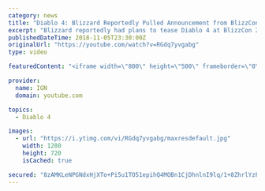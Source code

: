 ```yaml
---
category: news
title: "Diablo 4: Blizzard Reportedly Pulled Announcement from BlizzCon 2018 - IGN News"
excerpt: "Blizzard reportedly had plans to tease Diablo 4 at BlizzCon 2018, but pulled it at the last minute. Subscribe to the IGN News Channel!"
publishedDateTime: 2018-11-05T23:30:00Z
originalUrl: "https://youtube.com/watch?v=RGdq7yvgabg"
type: video

featuredContent: "<iframe width=\"800\" height=\"500\" frameborder=\"0\" src=\"https://www.youtube.com/embed/RGdq7yvgabg\" allow=\"accelerometer; autoplay; encrypted-media; gyroscope; picture-in-picture\" allowfullscreen></iframe>"

provider:
  name: IGN
  domain: youtube.com

topics:
  - Diablo 4

images:
  - url: "https://i.ytimg.com/vi/RGdq7yvgabg/maxresdefault.jpg"
    width: 1280
    height: 720
    isCached: true

secured: "8zAMKLeNPGNdxHjXTo+Pi5u1TO51epihQ4MOBn1CjDhnlnI9lq/1+8ZhrlYzPA/AIYTon4MBhx02YbuoEP0MeBtG00QDAHcVlZik8zJgb7uBUigdaYxc5n3/2PacE4/Lofz2EVFYGLyNtoIl1ebU3nBHmKoVxkyZjbd5PVAdeREvN/v5GjMl12UbPThW9c59VaziQmdbJPGgCWae5XkY6QPnaVTSZzJsthEkqhqQaR5qjpLydxlrxT4y240L5+un50Y0j2DcgkEAJRjQzJOBmmqGws8GSIqMn4r1BbQ0w50rc6Ec/9qpneKWdxKB41P4sagrS23WyIvK0hm3FznkIZXZR6PGBt/JiRzNihOO8HqwbZYBYQPyGMRQiMMAHfG8PgygXPNw3HjC+JzIMlZFfA==;OcCTeLz+/qGMf8F6a/fKcA=="
---
```


